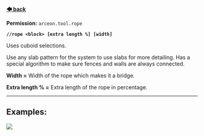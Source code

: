 **[🡄 back](https://github.com/Brennian/Arceon-1.14/wiki)**

**Permission:** `arceon.tool.rope`

**`//rope <block> [extra length %] [width]`**

Uses cuboid selections.

Use any slab pattern for the system to use slabs for more detailing.
Has a special algorithm to make sure fences and walls are always connected.

**Width =** Width of the rope which makes it a bridge.

**Extra length % =** Extra length of the rope in percentage.

***

## **Examples:**
![](https://i.imgur.com/XlQuwnt.png)